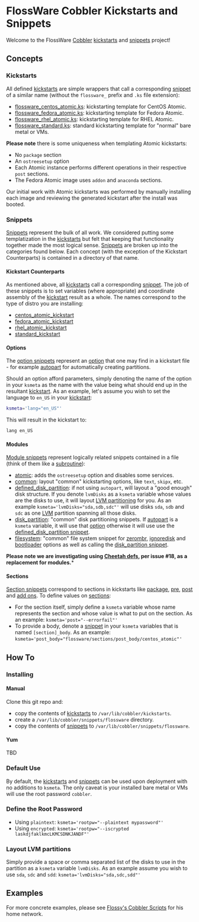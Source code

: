 # FlossWare Cobbler Kickstarts and Snippets

Welcome to the FlossWare [Cobbler](http://cobbler.github.io/) [kickstarts](http://cobbler.github.io/manuals/2.6.0/3/5_-_Kickstart_Templating.html) and [snippets](http://cobbler.github.io/manuals/2.6.0/3/6_-_Snippets.html) project!

## Concepts

### Kickstarts

All defined [kickstarts](https://github.com/FlossWare/cobbler/tree/master/kickstarts) are simple wrappers that call a corresponding [snippet](https://github.com/FlossWare/cobbler/tree/master/snippets) of a similar name (without the ```flossware_``` prefix and ```.ks``` file extension):
* [flossware_centos_atomic.ks](https://github.com/FlossWare/cobbler/blob/master/kickstarts/flossware_centos_atomic.ks):  kickstarting template for CentOS Atomic.
* [flossware_fedora_atomic.ks](https://github.com/FlossWare/cobbler/blob/master/kickstarts/flossware_fedora_atomic.ks):  kickstarting template for Fedora Atomic.
* [flossware_rhel_atomic.ks](https://github.com/FlossWare/cobbler/blob/master/kickstarts/flossware_rhel_atomic.ks):  kickstarting template for RHEL Atomic.
* [flossware_standard.ks](https://github.com/FlossWare/cobbler/blob/master/kickstarts/flossware_standard.ks):  standard kickstarting template for "normal" bare metal or VMs.

**Please note**  there is some uniqueness when templating Atomic kickstarts:
* No ```package``` section
* An ```ostreesetup``` option
* Each Atomic instance performs different operations in their respective ```post``` sections.
* The Fedora Atomic image uses ```addon``` and  ```anaconda``` sections.

Our initial work with Atomic kickstarts was performed by manually installing each image and reviewing the generated kickstart after the install was booted.

### Snippets

[Snippets](https://github.com/FlossWare/cobbler/tree/master/snippets) represent the bulk of all work.  We considered putting some templatization in the [kickstarts](https://github.com/FlossWare/cobbler/tree/master/kickstarts) but felt that keeping that functionality together made the most logical sense.  [Snippets](https://github.com/FlossWare/cobbler/tree/master/snippets) are broken up into the categories found below.  Each concept (with the exception of the Kickstart Counterparts) is contained in a directory of that name.

#### Kickstart Counterparts

As mentioned above, all [kickstarts](https://github.com/FlossWare/cobbler/tree/master/kickstarts) call a corresponding [snippet](https://github.com/FlossWare/cobbler/tree/master/snippets).  The job of these snippets is to set variables (where appropriate) and coordinate assembly of the [kickstart](http://cobbler.github.io/manuals/2.6.0/3/5_-_Kickstart_Templating.html) result as a whole.  The names correspond to the type of distro you are installing:
* [centos_atomic_kickstart](https://github.com/FlossWare/cobbler/blob/master/snippets/centos_atomic_kickstart)
* [fedora_atomic_kickstart](https://github.com/FlossWare/cobbler/blob/master/snippets/fedora_atomic_kickstart)
* [rhel_atomic_kickstart](https://github.com/FlossWare/cobbler/blob/master/snippets/rhel_atomic_kickstart)
* [standard_kickstart](https://github.com/FlossWare/cobbler/blob/master/snippets/standard_kickstart)

#### Options

The [option snippets](https://github.com/FlossWare/cobbler/tree/master/snippets/options) represent an [option](https://access.redhat.com/documentation/en-US/Red_Hat_Enterprise_Linux/7/html/Installation_Guide/sect-kickstart-syntax.html#sect-kickstart-commands) that one may find in a kickstart file - for example [autopart](https://github.com/FlossWare/cobbler/blob/master/snippets/options/autopart) for automatically creating partitions.

Should an option afford parameters, simply denoting the name of the option in your ```ksmeta``` as the name with the value being what should end up in the resultant [kickstart](http://cobbler.github.io/manuals/2.6.0/3/5_-_Kickstart_Templating.html).  As an example, let's assume you wish to set the language to ```en_US``` in your [kickstart](http://cobbler.github.io/manuals/2.6.0/3/5_-_Kickstart_Templating.html):

```bash
ksmeta='lang="en_US"'
```

This will result in the kickstart to:

```bash
lang en_US
```

#### Modules

[Module snippets](https://github.com/FlossWare/cobbler/tree/master/snippets/modules) represent logically related snippets contained in a file (think of them like a [subroutine](https://en.wikipedia.org/wiki/Subroutine)):
* [atomic](https://github.com/FlossWare/cobbler/blob/master/snippets/modules/atomic): adds the ```ostreesetup``` option and disables some services.
* [common](https://github.com/FlossWare/cobbler/blob/master/snippets/modules/common): layout "common" kickstarting options, like ```text```, ```skipx```, etc.
* [defined_disk_partition](https://github.com/FlossWare/cobbler/blob/master/snippets/modules/defined_disk_partition): if not using ```autopart```, will layout a "good enough" disk structure.  If you denote ```lvmDisks``` as a ```ksmeta``` variable whose values are the disks to use, it will layout [LVM partitioning](https://access.redhat.com/documentation/en-US/Red_Hat_Enterprise_Linux/6/html/Logical_Volume_Manager_Administration/LVM_GUI.html) for you.  As an example ```ksmeta='lvmDisks="sda,sdb,sdc"'``` will use disks ```sda```, ```sdb``` and ```sdc``` as one [LVM](https://access.redhat.com/documentation/en-US/Red_Hat_Enterprise_Linux/6/html/Logical_Volume_Manager_Administration/LVM_GUI.html) partition spanning all those disks.
* [disk_partition](https://github.com/FlossWare/cobbler/blob/master/snippets/modules/disk_partition): "common" disk partitioning snippets.  If [autopart](https://github.com/FlossWare/cobbler/blob/master/snippets/options/autopart) is a ```ksmeta``` variable, it will use that [option](https://github.com/FlossWare/cobbler/tree/master/snippets/options) otherwise it will use use the [defined_disk_partition snippet](https://github.com/FlossWare/cobbler/blob/master/snippets/modules/defined_disk_partition).  
* [filesystem](https://github.com/FlossWare/cobbler/blob/master/snippets/modules/filesystem): "common" file system snippet for [zerombr](https://github.com/FlossWare/cobbler/blob/master/snippets/options/zerombr), [ignoredisk](https://github.com/FlossWare/cobbler/blob/master/snippets/options/ignoredisk) and [bootloader](https://github.com/FlossWare/cobbler/blob/master/snippets/options/bootloader) options as well as calling the [disk_partition snippet](https://github.com/FlossWare/cobbler/blob/master/snippets/modules/disk_partition).

**Please note we are investigating using [Cheetah defs](http://pythonhosted.org/Cheetah/users_guide/inheritanceEtc.html#def), per issue #18, as a replacement for modules.***

#### Sections

[Section snippets](https://github.com/FlossWare/cobbler/tree/master/snippets/sections) correspond to sections in kickstarts like [package](https://access.redhat.com/documentation/en-US/Red_Hat_Enterprise_Linux/7/html/Installation_Guide/sect-kickstart-syntax.html#sect-kickstart-packages), [pre](https://access.redhat.com/documentation/en-US/Red_Hat_Enterprise_Linux/7/html/Installation_Guide/sect-kickstart-syntax.html#sect-kickstart-preinstall), [post](https://access.redhat.com/documentation/en-US/Red_Hat_Enterprise_Linux/7/html/Installation_Guide/sect-kickstart-syntax.html#sect-kickstart-postinstall) and [add ons](https://access.redhat.com/documentation/en-US/Red_Hat_Enterprise_Linux/7/html/Installation_Guide/sect-kickstart-syntax.html#sect-kickstart-addon).  To define values on [sections](https://github.com/FlossWare/cobbler/tree/master/snippets/sections):
* For the section itself, simply define a ```ksmeta``` variable whose name represents the section and whose value is what to put on the section.  As an example:   ```ksmeta='post="--errorfail"'```
* To provide a body, denote a [snippet](http://cobbler.github.io/manuals/2.6.0/3/6_-_Snippets.html) in your ```ksmeta``` variables that is named ```[section]_body```.  As an example:   ```ksmeta='post_body="flossware/sections/post_body/centos_atomic"'```

## How To

### Installing

#### Manual

Clone this git repo and:
* copy the contents of [kickstarts](https://github.com/FlossWare/cobbler/tree/master/kickstarts) to ```/var/lib/cobbler/kickstarts```.
* create a ```/var/lib/cobbler/snippets/flossware``` directory.
* copy the contents of [snippets](https://github.com/FlossWare/cobbler/tree/master/snippets) to ```/var/lib/cobbler/snippets/flossware```.

#### Yum 

TBD

### Default Use

By default, the [kickstarts](https://github.com/FlossWare/cobbler/tree/master/kickstarts) and [snippets](https://github.com/FlossWare/cobbler/tree/master/snippets) can be used upon deployment with no additions to ```ksmeta```.  The only caveat is your installed bare metal or VMs will use the root password ```cobbler```.

### Define the Root Password

* Using ```plaintext```:  ```ksmeta='rootpw="--plaintext mypassword"'```
* Using ```encrypted```:  ```ksmeta='rootpw="--iscrypted laskdjfaklkmcLKMCSDNKJANDF"'```

### Layout LVM partitions

Simply provide a space or comma separated list of the disks to use in the partition as a ```ksmeta``` variable ```lvmDisks```.  As an example assume you wish to use ```sda```, ```sdc``` and ```sdd```:   ```ksmeta='lvmDisks="sda,sdc,sdd"'```

## Examples

For more concrete examples, please see [Flossy's Cobbler Scripts](https://github.com/sfloess/scripts/blob/master/bash/cobbler.sh) for his home network. 